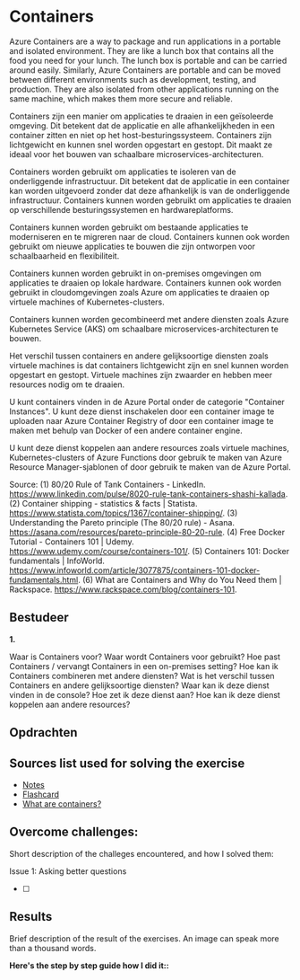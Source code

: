 # Containers

Azure Containers are a way to package and run applications in a portable and isolated environment. They are like a lunch box that contains all the food you need for your lunch. The lunch box is portable and can be carried around easily. Similarly, Azure Containers are portable and can be moved between different environments such as development, testing, and production. They are also isolated from other applications running on the same machine, which makes them more secure and reliable.

Containers zijn een manier om applicaties te draaien in een geïsoleerde omgeving. Dit betekent dat de applicatie en alle afhankelijkheden in een container zitten en niet op het host-besturingssysteem. Containers zijn lichtgewicht en kunnen snel worden opgestart en gestopt. Dit maakt ze ideaal voor het bouwen van schaalbare microservices-architecturen.

Containers worden gebruikt om applicaties te isoleren van de onderliggende infrastructuur. Dit betekent dat de applicatie in een container kan worden uitgevoerd zonder dat deze afhankelijk is van de onderliggende infrastructuur. Containers kunnen worden gebruikt om applicaties te draaien op verschillende besturingssystemen en hardwareplatforms.

Containers kunnen worden gebruikt om bestaande applicaties te moderniseren en te migreren naar de cloud. Containers kunnen ook worden gebruikt om nieuwe applicaties te bouwen die zijn ontworpen voor schaalbaarheid en flexibiliteit.

Containers kunnen worden gebruikt in on-premises omgevingen om applicaties te draaien op lokale hardware. Containers kunnen ook worden gebruikt in cloudomgevingen zoals Azure om applicaties te draaien op virtuele machines of Kubernetes-clusters.

Containers kunnen worden gecombineerd met andere diensten zoals Azure Kubernetes Service (AKS) om schaalbare microservices-architecturen te bouwen.

Het verschil tussen containers en andere gelijksoortige diensten zoals virtuele machines is dat containers lichtgewicht zijn en snel kunnen worden opgestart en gestopt. Virtuele machines zijn zwaarder en hebben meer resources nodig om te draaien.

U kunt containers vinden in de Azure Portal onder de categorie "Container Instances". U kunt deze dienst inschakelen door een container image te uploaden naar Azure Container Registry of door een container image te maken met behulp van Docker of een andere container engine.

U kunt deze dienst koppelen aan andere resources zoals virtuele machines, Kubernetes-clusters of Azure Functions door gebruik te maken van Azure Resource Manager-sjablonen of door gebruik te maken van de Azure Portal.

Source:
(1) 80/20 Rule of Tank Containers - LinkedIn. https://www.linkedin.com/pulse/8020-rule-tank-containers-shashi-kallada.
(2) Container shipping - statistics & facts | Statista. https://www.statista.com/topics/1367/container-shipping/.
(3) Understanding the Pareto principle (The 80/20 rule) - Asana. https://asana.com/resources/pareto-principle-80-20-rule.
(4) Free Docker Tutorial - Containers 101 | Udemy. https://www.udemy.com/course/containers-101/.
(5) Containers 101: Docker fundamentals | InfoWorld. https://www.infoworld.com/article/3077875/containers-101-docker-fundamentals.html.
(6) What are Containers and Why do You Need them | Rackspace. https://www.rackspace.com/blog/containers-101.

## Bestudeer

**1.**

<!-- I want to learn about Containers. Identify and share the most important 20% of learnings from this topic that will help me understand 80% of it. -->

Waar is Containers voor?
Waar wordt Containers voor gebruikt?
Hoe past Containers / vervangt Containers in een on-premises setting?
Hoe kan ik Containers combineren met andere diensten?
Wat is het verschil tussen Containers en andere gelijksoortige diensten?
Waar kan ik deze dienst vinden in de console?
Hoe zet ik deze dienst aan?
Hoe kan ik deze dienst koppelen aan andere resources?

## Opdrachten

## Sources list used for solving the exercise

- [Notes]()
- [Flashcard]()
- [What are containers?](https://cloud.google.com/learn/what-are-containers)

## Overcome challenges:

Short description of the challeges encountered, and how I solved them:

Issue 1: Asking better questions

- [ ]

## Results

Brief description of the result of the exercises. An image can speak more than a thousand words.

**Here's the step by step guide how I did it::**
